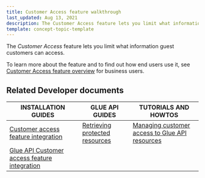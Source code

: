 ```yaml
---
title: Customer Access feature walkthrough
last_updated: Aug 13, 2021
description: The Customer Access feature lets you limit what information guest customers can access
template: concept-topic-template
---
```


The _Customer Access_ feature lets you limit what information guest customers can access.


To learn more about the feature and to find out how end users use it, see [Customer Access feature overview](/docs/scos/user/features/{{page.version}}/customer-access-feature-overview.html) for business users.



## Related Developer documents

|INSTALLATION GUIDES | GLUE API GUIDES | TUTORIALS AND HOWTOS |
|---------|---------|---------|
| [Customer access feature integration](/docs/scos/dev/feature-integration-guides/{{page.version}}/customer-access-feature-integration.html) | [Retrieving protected resources](/docs/scos/dev/glue-api-guides/{{page.version}}/retrieving-protected-resources.html)  | [Managing customer access to Glue API resources](/docs/scos/dev/tutorials-and-howtos/howtos/glue-api-howtos/managing-customer-access-to-glue-api-resources.html) |
| [Glue API Customer access feature integration](/docs/pbc/all/identity-access-management/{{page.version}}/install-and-upgrade/install-the-customer-access-glue-api.html) | | |
